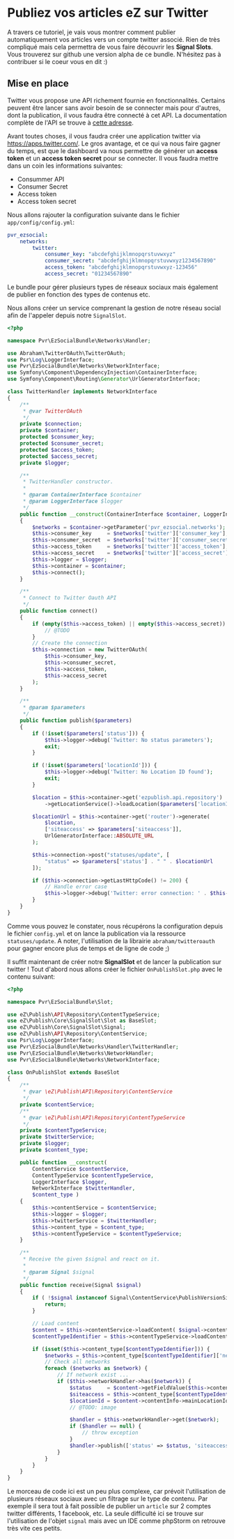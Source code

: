 Publiez vos articles eZ sur Twitter
===================================

A travers ce tutoriel, je vais vous montrer comment publier automatiquement vos articles vers un compte twitter associé. Rien de très compliqué mais cela permettra de vous faire découvrir les **Signal Slots**.
Vous trouverez sur github une version alpha de ce bundle. N'hésitez pas à contribuer si le coeur vous en dit :)

Mise en place
-------------

Twitter vous propose une API richement fournie en fonctionnalités. Certains peuvent être lancer sans avoir besoin de se connecter mais pour d'autres, dont la publication, il vous faudra être connecté à cet API. La documentation complète de l'API se trouve à [cette adresse](https://dev.twitter.com/overview/documentation).

Avant toutes choses, il vous faudra créer une application twitter via https://apps.twitter.com/. Le gros avantage, et ce qui va nous faire gagner du temps, est que le dashboard va nous permettre de générer un **access token** et un **access token secret** pour se connecter.
Il vous faudra mettre dans un coin les informations suivantes:
- Consummer API
- Consumer Secret
- Access token
- Access token secret

Nous allons rajouter la configuration suivante dans le fichier ```app/config/config.yml```:
```yaml
pvr_ezsocial:
    networks:
        twitter:
            consumer_key: "abcdefghijklmnopqrstuvwxyz"
            consumer_secret: "abcdefghijklmnopqrstuvwxyz1234567890"
            access_token: "abcdefghijklmnopqrstuvwxyz-123456"
            access_secret: "01234567890"
```

Le bundle pour gérer plusieurs types de réseaux sociaux mais également de publier en fonction des types de contenus etc.

Nous allons créer un service comprenant la gestion de notre réseau social afin de l'appeler depuis notre ```SignalSlot```.

```php
<?php

namespace Pvr\EzSocialBundle\Networks\Handler;

use Abraham\TwitterOAuth\TwitterOAuth;
use Psr\Log\LoggerInterface;
use Pvr\EzSocialBundle\Networks\NetworkInterface;
use Symfony\Component\DependencyInjection\ContainerInterface;
use Symfony\Component\Routing\Generator\UrlGeneratorInterface;

class TwitterHandler implements NetworkInterface
{
    /**
     * @var TwitterOAuth
     */
    private $connection;
    private $container;
    protected $consumer_key;
    protected $consumer_secret;
    protected $access_token;
    protected $access_secret;
    private $logger;

    /**
     * TwitterHandler constructor.
     *
     * @param ContainerInterface $container
     * @param LoggerInterface $logger
     */
    public function __construct(ContainerInterface $container, LoggerInterface $logger)
    {
        $networks = $container->getParameter('pvr_ezsocial.networks');
        $this->consumer_key     = $networks['twitter']['consumer_key'];
        $this->consumer_secret  = $networks['twitter']['consumer_secret'];
        $this->access_token     = $networks['twitter']['access_token'];
        $this->access_secret    = $networks['twitter']['access_secret'];
        $this->logger = $logger;
        $this->container = $container;
        $this->connect();
    }

    /**
     * Connect to Twitter Oauth API
     */
    public function connect()
    {
        if (empty($this->access_token) || empty($this->access_secret)) {
            // @TODO
        }
        // Create the connection
        $this->connection = new TwitterOAuth(
            $this->consumer_key,
            $this->consumer_secret,
            $this->access_token,
            $this->access_secret
        );
    }

    /**
     * @param $parameters
     */
    public function publish($parameters)
    {
        if (!isset($parameters['status'])) {
            $this->logger->debug('Twitter: No status parameters');
            exit;
        }

        if (!isset($parameters['locationId'])) {
            $this->logger->debug('Twitter: No Location ID found');
            exit;
        }

        $location = $this->container->get('ezpublish.api.repository')
            ->getLocationService()->loadLocation($parameters['locationId']);

        $locationUrl = $this->container->get('router')->generate(
            $location,
            ['siteaccess' => $parameters['siteaccess']],
            UrlGeneratorInterface::ABSOLUTE_URL
        );

        $this->connection->post("statuses/update", [
            "status" => $parameters['status'] . " " . $locationUrl
        ]);

        if ($this->connection->getLastHttpCode() != 200) {
            // Handle error case
            $this->logger->debug('Twitter: error connection: ' . $this->connection->getLastHttpCode() . ' ' . print_r($this->connection->getLastBody(), true));
        }
    }
}
```
Comme vous pouvez le constater, nous récupérons la configuration depuis le fichier ```config.yml``` et on lance la publication via la ressource ```statuses/update```. A noter, l'utilisation de la librairie ```abraham/twitteroauth``` pour gagner encore plus de temps et de ligne de code ;)

Il suffit maintenant de créer notre **SignalSlot** et de lancer la publication sur twitter ! Tout d'abord nous allons créer le fichier ```OnPublishSlot.php``` avec le contenu suivant:

```php
<?php

namespace Pvr\EzSocialBundle\Slot;

use eZ\Publish\API\Repository\ContentTypeService;
use eZ\Publish\Core\SignalSlot\Slot as BaseSlot;
use eZ\Publish\Core\SignalSlot\Signal;
use eZ\Publish\API\Repository\ContentService;
use Psr\Log\LoggerInterface;
use Pvr\EzSocialBundle\Networks\Handler\TwitterHandler;
use Pvr\EzSocialBundle\Networks\NetworkHandler;
use Pvr\EzSocialBundle\Networks\NetworkInterface;

class OnPublishSlot extends BaseSlot
{
    /**
     * @var \eZ\Publish\API\Repository\ContentService
     */
    private $contentService;
    /**
     * @var \eZ\Publish\API\Repository\ContentTypeService
     */
    private $contentTypeService;
    private $twitterService;
    private $logger;
    private $content_type;

    public function __construct(
        ContentService $contentService,
        ContentTypeService $contentTypeService,
        LoggerInterface $logger,
        NetworkInterface $twitterHandler,
        $content_type )
    {
        $this->contentService = $contentService;
        $this->logger = $logger;
        $this->twitterService = $twitterHandler;
        $this->content_type = $content_type;
        $this->contentTypeService = $contentTypeService;
    }

    /**
     * Receive the given $signal and react on it.
     *
     * @param Signal $signal
     */
    public function receive(Signal $signal)
    {
        if ( !$signal instanceof Signal\ContentService\PublishVersionSignal) {
            return;
        }

        // Load content
        $content = $this->contentService->loadContent( $signal->contentId, null, $signal->versionNo );
        $contentTypeIdentifier = $this->contentTypeService->loadContentType( $content->contentInfo->contentTypeId )->identifier;

        if (isset($this->content_type[$contentTypeIdentifier])) {
            $networks = $this->content_type[$contentTypeIdentifier]['network'];
            // Check all networks
            foreach ($networks as $network) {
                // If network exist ...
                if ($this->networkHandler->has($network)) {
                    $status     = $content->getFieldValue($this->content_type[$contentTypeIdentifier]['status'])->text;
                    $siteaccess = $this->content_type[$contentTypeIdentifier]['siteaccess'];
                    $locationId = $content->contentInfo->mainLocationId;
                    // @TODO: image

                    $handler = $this->networkHandler->get($network);
                    if ($handler == null) {
                        // throw exception
                    }
                    $handler->publish(['status' => $status, 'siteaccess' => $siteaccess, 'locationId' => $locationId]);
                }
            }
        }
    }
}
```

Le morceau de code ici est un peu plus complexe, car prévoit l'utilisation de plusieurs réseaux sociaux avec un filtrage sur le type de contenu. Par exemple il sera tout à fait possible de publier un ```article``` sur 2 comptes twitter différents, 1 facebook, etc.
La seule difficulté ici se trouve sur l'utilisation de l'objet ```signal``` mais avec un IDE comme phpStorm on retrouve très vite ces petits.
